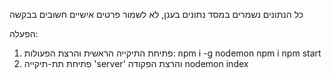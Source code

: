 כל הנתונים נשמרים במסד נתונים בענן, לא לשמור פרטים אישיים חשובים בבקשה

הפעלה:
1. פתיחת התיקייה הראשית והרצת הפעולות:
  npm i -g nodemon
  npm i
  npm start
2. פתיחת תת-תיקייה 'server' והרצת הפקודה nodemon index
